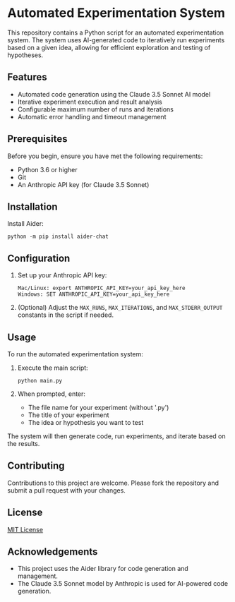 # Automated Experimentation System

This repository contains a Python script for an automated experimentation system. The system uses AI-generated code to iteratively run experiments based on a given idea, allowing for efficient exploration and testing of hypotheses.

## Features

- Automated code generation using the Claude 3.5 Sonnet AI model
- Iterative experiment execution and result analysis
- Configurable maximum number of runs and iterations
- Automatic error handling and timeout management

## Prerequisites

Before you begin, ensure you have met the following requirements:

- Python 3.6 or higher
- Git
- An Anthropic API key (for Claude 3.5 Sonnet)

## Installation

Install Aider:

   ```
   python -m pip install aider-chat
   ```

## Configuration

1. Set up your Anthropic API key:
   ```
   Mac/Linux: export ANTHROPIC_API_KEY=your_api_key_here
   Windows: SET ANTHROPIC_API_KEY=your_api_key_here
   
   ```
2. (Optional) Adjust the `MAX_RUNS`, `MAX_ITERATIONS`, and `MAX_STDERR_OUTPUT` constants in the script if needed.

## Usage

To run the automated experimentation system:

1. Execute the main script:
   ```
   python main.py
   ```

2. When prompted, enter:
   - The file name for your experiment (without '.py')
   - The title of your experiment
   - The idea or hypothesis you want to test

The system will then generate code, run experiments, and iterate based on the results.

## Contributing

Contributions to this project are welcome. Please fork the repository and submit a pull request with your changes.

## License

[MIT License](LICENSE)

## Acknowledgements

- This project uses the Aider library for code generation and management.
- The Claude 3.5 Sonnet model by Anthropic is used for AI-powered code generation.
